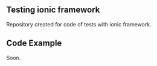 ## Testing ionic framework

Repository created for code of tests with ionic framework.

## Code Example

Soon.
